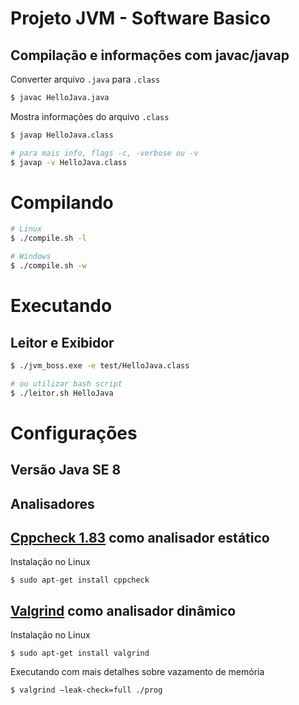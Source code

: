 # Projeto JVM - Software Basico

## Compilação e informações com javac/javap

Converter arquivo ``.java`` para ``.class``

``` bash
$ javac HelloJava.java
```

Mostra informações do arquivo ``.class``

``` bash
$ javap HelloJava.class

# para mais info, flags -c, -verbose ou -v
$ javap -v HelloJava.class
```

# Compilando

``` bash
# Linux
$ ./compile.sh -l

# Windows
$ ./compile.sh -w
```

# Executando

## Leitor e Exibidor

``` bash
$ ./jvm_boss.exe -e test/HelloJava.class

# ou utilizar bash script
$ ./leitor.sh HelloJava
```

# Configurações

## Versão Java SE 8

## Analisadores 

## [Cppcheck 1.83](http://cppcheck.sourceforge.net) como analisador estático

Instalação no Linux

```
$ sudo apt-get install cppcheck
```

## [Valgrind](https://www.valgrind.org/) como analisador dinâmico

Instalação no Linux

```
$ sudo apt-get install valgrind
```

Executando com mais detalhes sobre vazamento de memória

``` bash
$ valgrind –leak-check=full ./prog
```